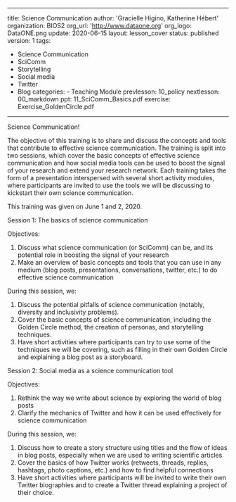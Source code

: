 --------------------------------------------------------------------------------

title: Science Communication author: 'Gracielle Higino, Katherine Hébert' organization: BIOS2 org_url: '<http://www.dataone.org>' org_logo: DataONE.png update: 2020-06-15 layout: lesson_cover status: published version: 1 tags:

- Science Communication
- SciComm
- Storytelling
- Social media
- Twitter
- Blog categories: - Teaching Module prevlesson: 10_policy nextlesson: 00_markdown ppt: 11_SciComm_Basics.pdf exercise: Exercise_GoldenCircle.pdf

--------------------------------------------------------------------------------

Science Communication!

The objective of this training is to share and discuss the concepts and tools that contribute to effective science communication. The training is split into two sessions, which cover the basic concepts of effective science communication and how social media tools can be used to boost the signal of your research and extend your research network. Each training takes the form of a presentation interspersed with several short activity modules, where participants are invited to use the tools we will be discussing to kickstart their own science communication.

This training was given on June 1 and 2, 2020.

Session 1: The basics of science communication

Objectives:

1. Discuss what science communication (or SciComm) can be, and its potential role in boosting the signal of your research
2. Make an overview of basic concepts and tools that you can use in any medium (blog posts, presentations, conversations, twitter, etc.) to do effective science communication

During this session, we:

1. Discuss the potential pitfalls of science communication (notably, diversity and inclusivity problems).
2. Cover the basic concepts of science communication, including the Golden Circle method, the creation of personas, and storytelling techniques.
3. Have short activities where participants can try to use some of the techniques we will be covering, such as filling in their own Golden Circle and explaining a blog post as a storyboard.

Session 2: Social media as a science communication tool

Objectives:

1. Rethink the way we write about science by exploring the world of blog posts
2. Clarify the mechanics of Twitter and how it can be used effectively for science communication

During this session, we:

1. Discuss how to create a story structure using titles and the flow of ideas in blog posts, especially when we are used to writing scientific articles
2. Cover the basics of how Twitter works (retweets, threads, replies, hashtags, photo captions, etc.) and how to find helpful connections
3. Have short activities where participants will be invited to write their own Twitter biographies and to create a Twitter thread explaining a project of their choice.
